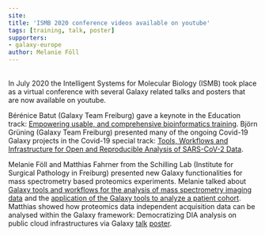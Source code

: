 ```yaml
---
site:
title: 'ISMB 2020 conference videos available on youtube'
tags: [training, talk, poster]
supporters:
- galaxy-europe
author: Melanie Föll
---
```


<br>
 In July 2020 the Intelligent Systems for Molecular Biology (ISMB) took place as a virtual conference with several Galaxy related talks and posters that are now available on youtube.
 
 
 Bérénice Batut (Galaxy Team Freiburg) gave a keynote in the Education track: [Empowering usable, and comprehensive bioinformatics training](https://www.youtube.com/watch?v=C5iaVfRvwJE).
 Björn Grüning (Galaxy Team Freiburg) presented many of the ongoing Covid-19 Galaxy projects in the Covid-19 special track: [Tools, Workflows and Infrastructure for Open and Reproducible Analysis of SARS-CoV-2 Data](https://www.youtube.com/watch?v=9YwwC35leUY).
 
 Melanie Föll and Matthias Fahrner from the Schilling Lab (Institute for Surgical Pathology in Freiburg) presented new Galaxy functionalities for mass spectrometry based proteomics experiments. 
 Melanie talked about [Galaxy tools and workflows for the analysis of mass spectrometry imaging data](https://www.youtube.com/watch?v=Zf0aFXm8BZE) and the [application of the Galaxy tools to analyze a patient cohort](https://www.youtube.com/watch?v=ZMHqif64JQk). 
 Matthias showed how proteomics data independent acquisition data can be analysed within the Galaxy framework: Democratizing DIA analysis on public cloud infrastructures via Galaxy [talk](https://www.youtube.com/watch?v=CvKdZU-Hf74) [poster](https://www.youtube.com/watch?v=Nmvi-6W_-QE).
